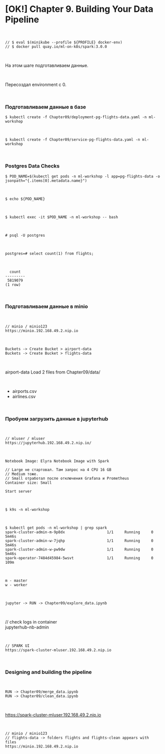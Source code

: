 # [OK!] Chapter 9. Building Your Data Pipeline

<br/>

```
// $ eval $(minikube --profile ${PROFILE} docker-env)
// $ docker pull quay.io/ml-on-k8s/spark:3.0.0
```

<br/>

На этом шаге подготавливаем данные.

<br/>

Пересоздал environment c 0.

<br/>

### Подготавливаем данные в базе

```
$ kubectl create -f Chapter09/deployment-pg-flights-data.yaml -n ml-workshop
```

<br/>

```
$ kubectl create -f Chapter09/service-pg-flights-data.yaml -n ml-workshop
```

<br/>

### Postgres Data Checks

```
$ POD_NAME=$(kubectl get pods -n ml-workshop -l app=pg-flights-data -o jsonpath="{.items[0].metadata.name}")
```

<br/>

```
$ echo ${POD_NAME}
```

<br/>

```
$ kubectl exec -it $POD_NAME -n ml-workshop -- bash
```

<br/>

```
# psql -U postgres
```

<br/>

```
postgres=# select count(1) from flights;
```

<br/>

```
  count
---------
 5819079
(1 row)
```

<br/>

### Подготавливаем данные в minio

<br/>

```
// minio / minio123
https://minio.192.168.49.2.nip.io
```

<br/>

```
Buckets -> Create Bucket > airport-data
Buckets -> Create Bucket > flights-data
```

<br/>

airport-data Load 2 files from Chapter09/data/

<br/>

- airports.csv
- airlines.csv

<br/>

### Пробуем загрузить данные в jupyterhub

<br/>

```
// mluser / mluser
https://jupyterhub.192.168.49.2.nip.io/
```

<br/>

```
Notebook Image: Elyra Notebook Image with Spark

// Large не стартовал. Там запрос на 4 CPU 16 GB
// Medium тоже.
// Small отработал после отключения Grafana и Prometheus
Container size: Small

Start server
```

<br/>

```
$ k9s -n ml-workshop
```

<br/>

```
$ kubectl get pods -n ml-workshop | grep spark
spark-cluster-admin-m-9p8dx                   1/1     Running     0             5m46s
spark-cluster-admin-w-7jqhp                   1/1     Running     0             5m46s
spark-cluster-admin-w-pw9dw                   1/1     Running     0             5m46s
spark-operator-7484d45984-5wsvt               1/1     Running     0             109m
```

<br/>

```
m - master
w - worker
```

<br/>

```
jupyter -> RUN -> Chapter09/explore_data.ipynb
```

<!-- <br/>

Последний блок работает так.

<br/>

```python
import os
from pyspark.sql import SparkSession
spark = SparkSession \
    .builder \
    .appName("Python Spark S3 example") \
    .config("spark.hadoop.fs.s3a.endpoint", "http://minio-ml-workshop:9000")\
    .config("spark.hadoop.fs.s3a.access.key", 'minio')\
    .config("spark.hadoop.fs.s3a.secret.key", 'minio123')\
    .config("spark.hadoop.fs.s3a.impl", "org.apache.hadoop.fs.s3a.S3AFileSystem")\
    .config("spark.hadoop.fs.s3a.multipart.size", "104857600")\
    .config("spark.hadoop.fs.s3a.path.style.access", "true")\
    .getOrCreate()

dfAirlines = spark.read\
                .options(delimeter=',', inferSchema='True', header='True') \
                .csv("s3a://airport-data/airlines.csv")

dfAirlines.printSchema()

dfAirports = spark.read \
                .options(delimiter=',', inferSchema='True', header='True') \
                .csv("s3a://airport-data/airports.csv")

dfAirports.printSchema()

dfAirports.show(truncate=False)
dfAirlines.show(truncate=False)

print(dfAirports.count())
print(dfAirlines.count())

spark.stop()
``` -->

<br/>

// check logs in container  
jupyterhub-nb-admin

<br/>

```
// SPARK UI
https://spark-cluster-mluser.192.168.49.2.nip.io
```

<br/>

### Designing and building the pipeline

<br/>

```
RUN -> Chapter09/merge_data.ipynb
RUN -> Chapter09/clean_data.ipynb
```

<br/>

https://spark-cluster-mluser.192.168.49.2.nip.io

<br/>

```
// minio / minio123
// flights-data -> folders flights and flights-clean appears with files
https://minio.192.168.49.2.nip.io
```
